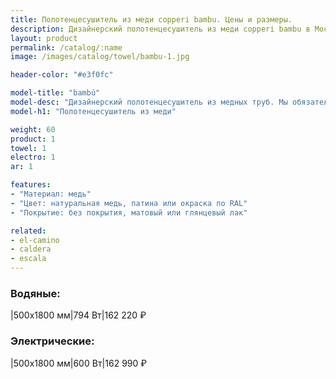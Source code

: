 ```yaml
---
title: Полотенцесушитель из меди copperi bambu. Цены и размеры.
description: Дизайнерский полотенцесушитель из меди copperi bambu в Москве по цене производителя.
layout: product
permalink: /catalog/:name
image: /images/catalog/towel/bambu-1.jpg

header-color: "#e3f0fc"

model-title: "bambú"
model-desc: "Дизайнерский полотенцесушитель из медных труб. Мы обязательно когда-нибудь придумаем крутое описание для этой модели, но сейчас совсем не до того. Посмотрите пока на картинки, всё и так понятно. А если не понятно, позвоните нам и мы всё расскажем. Или напишите, если не любите звонить."
model-h1: "Полотенцесушитель из меди"

weight: 60
product: 1
towel: 1
electro: 1
ar: 1

features:
- "Материал: медь"
- "Цвет: натуральная медь, патина или окраска по RAL"
- "Покрытие: без покрытия, матовый или глянцевый лак"

related:
- el-camino
- caldera
- escala
---
```

### Водяные:

|500x1800 мм|794 Вт|162 220 ₽

### Электрические:

|500x1800 мм|600 Вт|162 990 ₽